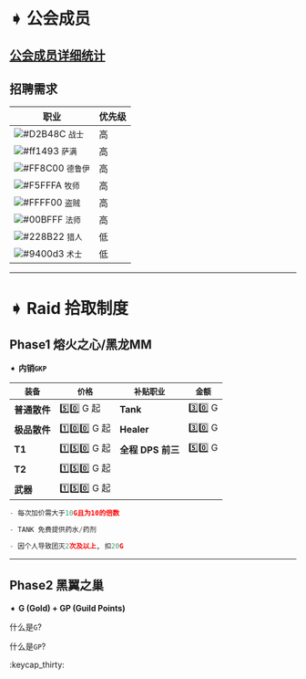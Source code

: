 # ➧ 公会成员
## [公会成员详细统计](https://github.com/Merryday-Hyjal/Guild-Info/projects/1 "公会成员详细统计")
## 招聘需求
|  职业 |  优先级 |
| ------------ | ------------ |
| ![#D2B48C](https://placehold.it/15/D2B48C/000000?text=+) `战士`  | 高 |
| ![#ff1493](https://placehold.it/15/ff1493/000000?text=+) `萨满`  | 高  |
| ![#FF8C00](https://placehold.it/15/FF8C00/000000?text=+) `德鲁伊`  | 高 |
| ![#F5FFFA](https://placehold.it/15/F5FFFA/000000?text=+) `牧师`  | 高 |
| ![#FFFF00](https://placehold.it/15/FFFF00/000000?text=+) `盗贼`  | 高  |
| ![#00BFFF](https://placehold.it/15/00BFFF/000000?text=+) `法师`  | 高  |
| ![#228B22](https://placehold.it/15/228B22/000000?text=+) `猎人`  | 低  |
| ![#9400d3](https://placehold.it/15/9400d3/000000?text=+) `术士`  | 低  |




------------

# ➧ Raid 拾取制度

## Phase1 熔火之心/黑龙MM

➧ **内销`GKP`**

| `装备`  |  `价格` |  `补贴职业`  | `金额`  |
| ------------ | ------------ | ------------ | ------------ |
| **普通散件** | :five::zero: G  起 | **Tank**  | :three::zero: G  |
| **极品散件**| :one::zero::zero: G 起| **Healer**  | :three::zero:  G |
| **T1**  | :one::five::zero: G 起| **全程** **DPS 前三**  | :five::zero:  G |
| **T2**  | :one::five::zero: G 起|
| **武器** | :one::five::zero: G 起|

```python
- 每次加价需大于10G且为10的倍数

- TANK 免费提供药水/药剂

- 因个人导致团灭2次及以上, 扣20G
```


------------

## Phase2 黑翼之巢

➧ **G (Gold) + GP (Guild Points)**

什么是`G`?


什么是`GP`?

:keycap_thirty:
